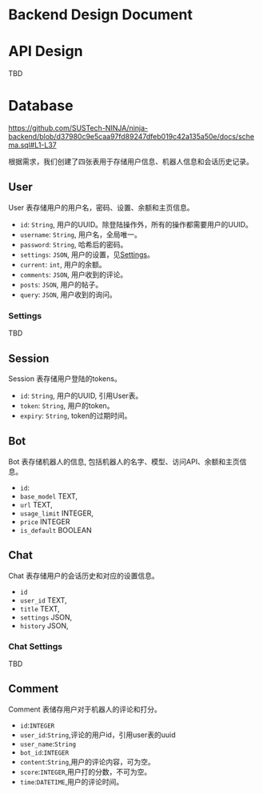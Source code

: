 # Backend Design Document

# API Design

TBD

# Database

https://github.com/SUSTech-NINJA/ninja-backend/blob/d37980c9e5caa97fd89247dfeb019c42a135a50e/docs/schema.sql#L1-L37

根据需求，我们创建了四张表用于存储用户信息、机器人信息和会话历史记录。

## User

User 表存储用户的用户名，密码、设置、余额和主页信息。

- `id`: `String`, 用户的UUID。除登陆操作外，所有的操作都需要用户的UUID。
- `username`: `String`, 用户名，全局唯一。
- `password`: `String`, 哈希后的密码。
- `settings`: `JSON`, 用户的设置，见[Settings](#Settings)。
- `current`: `int`, 用户的余额。
- `comments`: `JSON`, 用户收到的评论。
- `posts`: `JSON`, 用户的帖子。
- `query`: `JSON`, 用户收到的询问。

### Settings

TBD

## Session

Session 表存储用户登陆的tokens。

- `id`: `String`, 用户的UUID, 引用User表。
- `token`: `String`, 用户的token。
- `expiry`: `String`, token的过期时间。

## Bot

Bot 表存储机器人的信息, 包括机器人的名字、模型、访问API、余额和主页信息。

- `id`: 
- `base_model` TEXT,
- `url` TEXT,
- `usage_limit` INTEGER,
- `price` INTEGER
- `is_default` BOOLEAN

## Chat

Chat 表存储用户的会话历史和对应的设置信息。

- `id`
- `user_id` TEXT,
- `title` TEXT,
- `settings` JSON,
- `history` JSON,

### Chat Settings

TBD

## Comment
Comment 表储存用户对于机器人的评论和打分。

- `id`:`INTEGER`
-  `user_id`:`String`,评论的用户id，引用user表的uuid
-  `user_name`:`String`
-  `bot_id`:`INTEGER`
-  `content`:`String`,用户的评论内容，可为空。
-  `score`:`INTEGER`,用户打的分数，不可为空。
-  `time`:`DATETIME`,用户的评论时间。
